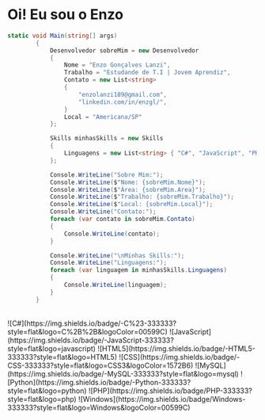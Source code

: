 # Oi! Eu sou o Enzo
 
```c#
static void Main(string[] args)
        {
            Desenvolvedor sobreMim = new Desenvolvedor
            {
                Nome = "Enzo Gonçalves Lanzi",
                Trabalho = "Estudande de T.I | Jovem Aprendiz",
                Contato = new List<string>
                {
                    "enzolanzi189@gmail.com",
                    "linkedin.com/in/enzgl/",
                }
                Local = "Americana/SP"
            };

            Skills minhasSkills = new Skills
            {
                Linguagens = new List<string> { "C#", "JavaScript", "PHP", "Python", "HTML", "Css" "SQL"},
            };

            Console.WriteLine("Sobre Mim:");
            Console.WriteLine($"Nome: {sobreMim.Nome}");
            Console.WriteLine($"Área: {sobreMim.Area}");
            Console.WriteLine($"Trabalho: {sobreMim.Trabalho}");
            Console.WriteLine($"Local: {sobreMim.Local}");
            Console.WriteLine("Contato:");
            foreach (var contato in sobreMim.Contato)
            {
                Console.WriteLine(contato);
            }

            Console.WriteLine("\nMinhas Skills:");
            Console.WriteLine("Linguagens:");
            foreach (var linguagem in minhasSkills.Linguagens)
            {
                Console.WriteLine(linguagem);
            }
        }
```
<br>
<div style="display: inline_block">
    ![C#](https://img.shields.io/badge/-C%23-333333?style=flat&logo=C%2B%2B&logoColor=00599C)
    ![JavaScript](https://img.shields.io/badge/-JavaScript-333333?style=flat&logo=javascript)
    ![HTML5](https://img.shields.io/badge/-HTML5-333333?style=flat&logo=HTML5)
    ![CSS](https://img.shields.io/badge/-CSS-333333?style=flat&logo=CSS3&logoColor=1572B6)
    ![MySQL](https://img.shields.io/badge/-MySQL-333333?style=flat&logo=mysql)
    ![Python](https://img.shields.io/badge/-Python-333333?style=flat&logo=python)
    ![PHP](https://img.shields.io/badge/PHP-333333?style=flat&logo=php)
    ![Windows](https://img.shields.io/badge/Windows-333333?style=flat&logo=Windows&logoColor=00599C)
</div>